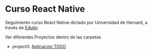 # Curso React Native
Seguimiento curso React Native dictado por Universidad de Harvard, a través de [Edutin](https://edutin.com/library?categoryId=36&campaignId=0&courseId=4226)

Ver diferentes Proyectos dentro de las carpetas
* project0: [Aplicación TODO](./project0)

